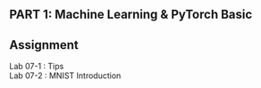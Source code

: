 ## PART 1: Machine Learning & PyTorch Basic

## Assignment
Lab 07-1 : Tips    
Lab 07-2 : MNIST Introduction

